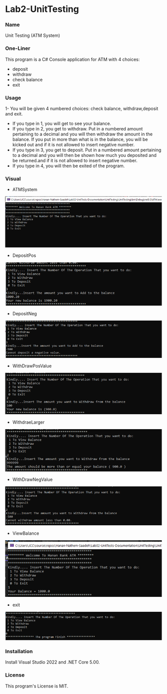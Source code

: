 
# Lab2-UnitTesting

###  Name 
Unit Testing (ATM System)

### One-Liner
This program is a C# Console application for ATM with 4 choices:
- deposit
- withdraw
- check balance
- exit

### Usage

1-  You will be given 4 numbered choices: check balance, withdraw,deposit and exit.
*  If you type in 1, you will get to see your balance.
*  If you type in 2, you get to withdraw. Put in a numbered amount pertaining to a decimal and you will then withdraw the amount in the balance. If you put in more than what is in the balance, you will be kicked out and if it is not allowed to insert negative number.
*   If you type in 3, you get to deposit. Put in a numbered amount pertaining to a decimal and you will then be shown how much you deposited and be returned.and if it is not allowed to insert negative number.
*    If you type in 4, you will then be exited of the program.

### Visual

* ATMSystem

![pic](./img/ATMSystem.png)

* DepositPos

![pic](./img/DepositPos.png)

* DepositNeg

![pic](./img/DepositNeg.png)

* WithDrawPosValue

![pic](./img/WithDrawPosValue.png)


* WithdraeLarger

![pic](./img/WithdraeLarger.png)

* WithDrawNegValue

![pic](./img/WithDrawNegValue.png)

* ViewBalance

![pic](./img/ViewBalance.png)

* exit

![pic](./img/exit.png)

### Installation
Install Visual Studio 2022 and .NET Core 5.00.

### License
This program's License is MIT.



